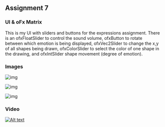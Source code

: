 ## Assignment 7

### UI & oFx Matrix

This is my UI with sliders and buttons for the expressions assignment. There is an ofxFloatSlider to control the sound volume,  ofxButton to rotate between which emotion is being displayed, ofxVec2Slider to change the x,y of all shapes being drawn, ofxColorSlider to select the color of one shape in the drawing, and ofxIntSlider shape movement (degree of emotion).


### Images 

![img](Images/color1.PNG)

![img](Images/color2.PNG)

![img](Images/color3.PNG)


### Video

[![Alt text](https://img.youtube.com/vi/iToTMSeNK48/0.jpg)](https://www.youtube.com/watch?v=iToTMSeNK48)



